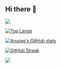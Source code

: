 ## Hi there 👋
<img src="https://capsule-render.vercel.app/api?type=waving&color=1E90FF&height=150&section=header" />

[![Top Langs](https://github-readme-stats.vercel.app/api/top-langs/?username=mun-jihye)](https://github.com/anuraghazra/github-readme-stats)

[![Anurag's GitHub stats](https://github-readme-stats.vercel.app/api?username=mun-jihye&hide=contribs&show_icons=true)](https://github.com/anuraghazra/github-readme-stats)

[![GitHub Streak](https://streak-stats.demolab.com?user=mun-jihye)](https://git.io/streak-stats)

<!--
**mun-jihye/mun-jihye** is a ✨ _special_ ✨ repository because its `README.md` (this file) appears on your GitHub profile.

Here are some ideas to get you started:

- 🔭 I’m currently working on ...
- 🌱 I’m currently learning ...
- 👯 I’m looking to collaborate on ...
- 🤔 I’m looking for help with ...
- 💬 Ask me about ...
- 📫 How to reach me: ...
- 😄 Pronouns: ...
- ⚡ Fun fact: ...
-->
<img src="https://capsule-render.vercel.app/api?type=waving&color=1E90FF&height=150&section=footer" />
